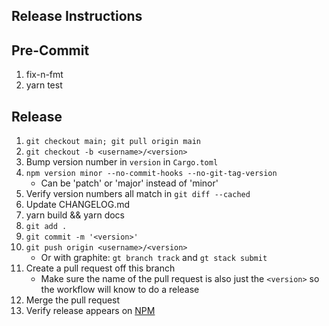 Release Instructions
--------------------

Pre-Commit
----------
1. fix-n-fmt
1. yarn test

Release
-------
1. `git checkout main; git pull origin main`
1. `git checkout -b <username>/<version>`
1. Bump version number in `version` in `Cargo.toml`
1. `npm version minor --no-commit-hooks --no-git-tag-version`
    - Can be 'patch' or 'major' instead of 'minor'
1. Verify version numbers all match in `git diff --cached`
1. Update CHANGELOG.md
1. yarn build && yarn docs
1. `git add .`
1. `git commit -m '<version>'`
1. `git push origin <username>/<version>`
    - Or with graphite: `gt branch track` and `gt stack submit`
1. Create a pull request off this branch
    - Make sure the name of the pull request is also just the `<version>` so the workflow will know to do a release
1. Merge the pull request
1. Verify release appears on [NPM](https://www.npmjs.com/package/@ngrok/ngrok?activeTab=versions)
